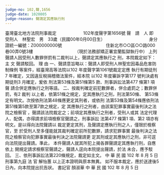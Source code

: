 ```yaml
---
judge-no: 102,聲,1656
judge-date: 1020805
judge-reason: 聲請定其應執行刑
---
```


臺灣臺北地方法院刑事裁定　　　　　　 102年度聲字第1656號
聲　請　人
即　受刑人　林聖宏　男　33歲（民國00年0月00日生）
　　　　　　　　　　身分證統一編號：Z000000000號
　　　　　　　　　　住新北市○○區○○路000巷00弄0號3樓
　　　　　　　　　　（現於法務部矯正署宜蘭監獄執行中）
上列聲請人因受刑人數罪併罰有二裁判以上，聲請定其應執行之
刑，本院裁定如下：
    主  文
聲請駁回。
    理  由
一、聲請意旨略以：聲請人即受刑人林聖宏因毒品危害防制條例
    等案件，經臺灣高等法院以102 年度聲字第1061號裁定定應
    執行有期徒刑7 年確定，又因違反稅捐稽徵法案件，經本院
    以102 年度審訴字第177 號判決處有期徒刑3 月確定，爰依
    刑法第53條及第51條第5 款、刑事訴訟法第477 條第1 項聲
    請合併定應執行之刑等語。
二、按裁判確定前犯數罪者，併合處罰之；數罪併罰，有2 裁判
    以上者，依第51條之規定，定其應執行之刑，刑法第50條、
    第53條定有明文。次按依刑法第48條應更定其刑者，或依刑
    法第53條及第54條應依刑法第51條第5款至第7款之規定，定
    其應執行之刑者，由該案犯罪事實最後判決之法院之檢察官
    ，聲請該法院裁定之；前項定其應執行之刑者，受刑人或其
    法定代理人、配偶，亦得請求前項檢察官聲請之，刑事訴訟
    法第477 條第1 項、第2 項亦有明文。是以得向法院聲請以
    裁定更定其刑，及聲請定應執行刑之人，僅限於檢察官，至
    於受刑人至多僅能就其裁判確定前所犯數罪，請求犯罪事實
    最後判決之法院之檢察官向犯罪事實最後判決之法院聲請更
    定其刑或定其應執行之刑，非可逕向法院提出聲請。準此，
    本件聲請人就其所犯上揭各罪聲請定其應執行刑，自應依上
    開規定請求檢察官聲請之，聲請人逕向本院提出聲請，於法
    未合，應予駁回。
三、依刑事訴訟法第220條規定，裁定如主文。
中    華    民    國   102    年    8     月    5     日
                  刑事第九庭    法  官  解怡蕙
以上正本證明與原本無異。
如不服本裁定，應於送達後5日內，向本院提出抗告狀。
                                書記官  顏淑華
中    華    民    國   102    年    8     月    5     日